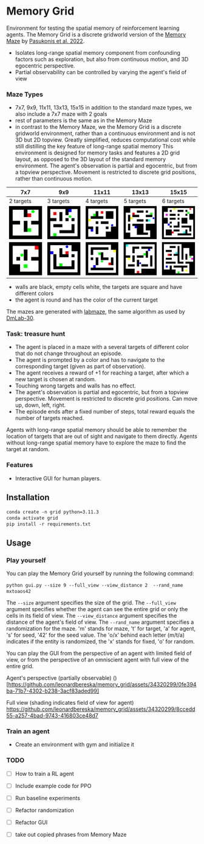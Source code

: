 # Memory Grid 
Environment for testing the spatial memory of reinforcement learning agents. The Memory Grid is a discrete gridworld version of the [Memory Maze](https://github.com/jurgisp/memory-maze) by [Pasukonis et al. 2022](https://arxiv.org/abs/2210.13383). 

- Isolates long-range spatial memory component from confounding factors such as exploration, but also from continuous motion, and 3D egocentric perspective.
- Partial observability can be controlled by varying the agent's field of view


### Maze Types
- 7x7, 9x9, 11x11, 13x13, 15x15
in addition to the standard maze types, we also include a 7x7 maze with 2 goals 
- rest of parameters is the same as in the Memory Maze
- in contrast to the Memory Maze, we the Memory Grid is a discrete gridworld environment, rather than a continuous environment and is not 3D but 2D topview. Greatly simplified, reduces computational cost while still distilling the key feature of long-range spatial memory 
This environment is designed for memory tasks and features a 2D grid layout, as opposed to the 3D layout of the standard memory environment. The agent's observation is partial and egocentric, but from a topview perspective. Movement is restricted to discrete grid positions, rather than continuous motion.

| 7x7 | 9x9 | 11x11 | 13x13 | 15x15 |
|------------|--------------|--------------|--------------|--------------|
| 2 targets | 3 targets | 4 targets | 5 targets | 6 targets |
| ![7x7](7_1.png) | ![9x9](9_1.png) | ![11x11](11_1.png) | ![13x13](13_1.png) | ![15x15](15_1.png) |
| ![7x7](7_2.png) | ![9x9](9_2.png) | ![11x11](11_2.png) | ![13x13](13_2.png) | ![15x15](15_2.png) | 
- walls are black, empty cells white, the targets are square and have different colors
- the agent is round and has the color of the current target

The mazes are generated with [labmaze](https://github.com/deepmind/labmaze), the same algorithm as used by [DmLab-30](https://github.com/deepmind/lab/tree/master/game_scripts/levels/contributed/dmlab30). 

### Task: treasure hunt
- The agent is placed in a maze with a several targets of different color that do not change throughout an episode.
- The agent is prompted by a color and has to navigate to the corresponding target (given as part of observation).
- The agent receives a reward of +1 for reaching a target, after which a new target is chosen at random.
- Touching wrong targets and walls has no effect.
- The agent's observation is partial and egocentric, but from a topview perspective. Movement is restricted to discrete grid positions. Can move up, down, left, right.
- The episode ends after a fixed number of steps, total reward equals the number of targets reached.

Agents with long-range spatial memory should be able to remember the location of targets that are out of sight and navigate to them directly. Agents without long-range spatial memory have to explore the maze to find the target at random.

### Features

- Interactive GUI for human players.


## Installation
```
conda create -n grid python=3.11.3
conda activate grid
pip install -r requirements.txt
```	

## Usage 

### Play yourself 
You can play the Memory Grid yourself by running the following command:
```
python gui.py --size 9 --full_view --view_distance 2  --rand_name mxtoaos42
```
The `--size` argument specifies the size of the grid.
The `--full_view` argument specifies whether the agent can see the entire grid or only the cells in its field of view.
The `--view_distance` argument specifies the distance of the agent's field of view.
The `--rand_name` argument specifies a randomization for the maze. 'm' stands for maze, 't' for target, 'a' for agent, 's' for seed, '42' for the seed value. The 'o/x' behind each letter (m/t/a) indicates if the entity is randomized, the 'x' stands for fixed, 'o' for random.

You can play the GUI from the perspective of an agent with limited field of view, or from the perspective of an omniscient agent with full view of the entire grid.

Agent's perspective (partially observable)
()[https://github.com/leonardbereska/memory_grid/assets/34320299/0fe394ba-71b7-4302-b238-3acf83aded99]

Full view (shading indicates field of view for agent)
https://github.com/leonardbereska/memory_grid/assets/34320299/8ccedd55-a257-4bad-9743-416803ce48d7



### Train an agent
- Create an environment with gym and initialize it

### TODO
- [ ] How to train a RL agent
- [ ] Include example code for PPO
- [ ] Run baseline experiments


- [ ] Refactor randomization
- [ ] Refactor GUI

- [ ] take out copied phrases from Memory Maze
